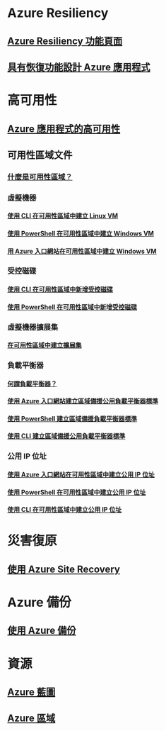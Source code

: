
# Azure Resiliency
## [Azure Resiliency 功能頁面](http://azure.microsoft.com/features/resiliency)
## [具有恢復功能設計 Azure 應用程式](https://docs.microsoft.com/azure/architecture/resiliency/)

# 高可用性

## [Azure 應用程式的高可用性](https://docs.microsoft.com/azure/architecture/resiliency/high-availability-azure-applications)

## 可用性區域文件
### [什麼是可用性區域？](az-overview.md)

### 虛擬機器
#### [使用 CLI 在可用性區域中建立 Linux VM](../virtual-machines/linux/create-cli-availability-zone.md)
#### [使用 PowerShell 在可用性區域中建立 Windows VM](../virtual-machines/windows/create-powershell-availability-zone.md)
#### [用 Azure 入口網站在可用性區域中建立 Windows VM](../virtual-machines/windows/create-portal-availability-zone.md)

### 受控磁碟
#### [使用 CLI 在可用性區域中新增受控磁碟](../virtual-machines/linux/add-disk.md#use-managed-disks)
#### [使用 PowerShell 在可用性區域中新增受控磁碟](../virtual-machines/windows/attach-disk-ps.md#add-an-empty-data-disk-to-a-virtual-machine)

### 虛擬機器擴展集
#### [在可用性區域中建立擴展集](../virtual-machine-scale-sets/virtual-machine-scale-sets-use-availability-zones.md)

### 負載平衡器
#### [何謂負載平衡器？](../load-balancer/load-balancer-standard-overview.md)
#### [使用 Azure 入口網站建立區域備援公用負載平衡器標準](../load-balancer/load-balancer-get-started-internet-az-portal.md)
#### [使用 PowerShell 建立區域備援負載平衡器標準](../load-balancer/load-balancer-get-started-internet-az-powershell.md)
#### [使用 CLI 建立區域備援公用負載平衡器標準](../load-balancer/load-balancer-get-started-internet-az-cli.md)

### 公用 IP 位址
#### [使用 Azure 入口網站在可用性區域中建立公用 IP 位址](../virtual-network/create-public-ip-availability-zone-portal.md)
#### [使用 PowerShell 在可用性區域中建立公用 IP 位址](../virtual-network/create-public-ip-availability-zone-powershell.md)
#### [使用 CLI 在可用性區域中建立公用 IP 位址](../virtual-network/create-public-ip-availability-zone-cli.md)

# 災害復原
## [使用 Azure Site Recovery](https://docs.microsoft.com/azure/site-recovery/)

# Azure 備份
## [使用 Azure 備份](https://docs.microsoft.com/azure/backup/)

# 資源
## [Azure 藍圖](https://azure.microsoft.com/roadmap/)
## [Azure 區域](https://azure.microsoft.com/regions/)
